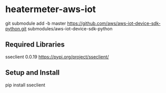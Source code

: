 # heatermeter-aws-iot

git submodule add -b master https://github.com/aws/aws-iot-device-sdk-python.git submodules/aws-iot-device-sdk-python

## Required Libraries
sseclient 0.0.19
https://pypi.org/project/sseclient/

## Setup and Install
pip install sseclient